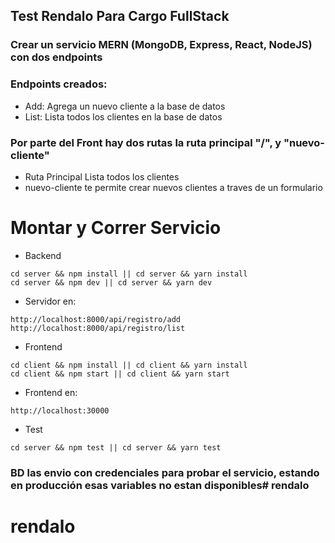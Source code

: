 ## Test Rendalo Para Cargo FullStack
### Crear un servicio MERN (MongoDB, Express, React, NodeJS) con dos endpoints
### Endpoints creados:
- Add: Agrega un nuevo cliente a la base de datos
- List: Lista todos los clientes en la base de datos

### Por parte del Front hay dos rutas la ruta principal "/", y "nuevo-cliente"
- Ruta Principal Lista todos los clientes
- nuevo-cliente te permite crear nuevos clientes a traves de un formulario

# Montar y Correr Servicio
- Backend
```
cd server && npm install || cd server && yarn install
cd server && npm dev || cd server && yarn dev
```
- Servidor en:
```
http://localhost:8000/api/registro/add
http://localhost:8000/api/registro/list
```

- Frontend
```
cd client && npm install || cd client && yarn install
cd client && npm start || cd client && yarn start
```
- Frontend en:
```
http://localhost:30000
```

- Test
```
cd server && npm test || cd server && yarn test
```

### BD las envio con credenciales para probar el servicio, estando en producción esas variables no estan disponibles# rendalo
# rendalo
